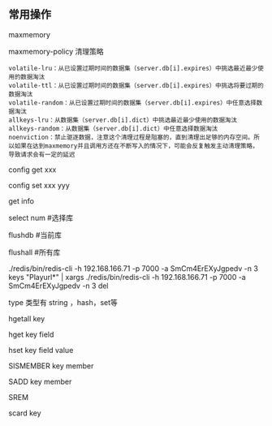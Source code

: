 ## 常用操作

maxmemory

maxmemory-policy 清理策略

```
volatile-lru：从已设置过期时间的数据集（server.db[i].expires）中挑选最近最少使用的数据淘汰
volatile-ttl：从已设置过期时间的数据集（server.db[i].expires）中挑选将要过期的数据淘汰
volatile-random：从已设置过期时间的数据集（server.db[i].expires）中任意选择数据淘汰
allkeys-lru：从数据集（server.db[i].dict）中挑选最近最少使用的数据淘汰
allkeys-random：从数据集（server.db[i].dict）中任意选择数据淘汰
noenviction：禁止驱逐数据，注意这个清理过程是阻塞的，直到清理出足够的内存空间。所以如果在达到maxmemory并且调用方还在不断写入的情况下，可能会反复触发主动清理策略，导致请求会有一定的延迟
```

config get xxx

config set xxx yyy

get info

select num #选择库

flushdb #当前库

flushall #所有库





./redis/bin/redis-cli -h 192.168.166.71 -p 7000 -a SmCm4ErEXyJgpedv -n 3 keys "Playurl*" | xargs ./redis/bin/redis-cli -h 192.168.166.71 -p 7000 -a SmCm4ErEXyJgpedv -n 3 del

type  类型有 string ，hash，set等

hgetall key 

hget key field

hset key field value

SISMEMBER key member

SADD key member

SREM

scard key
